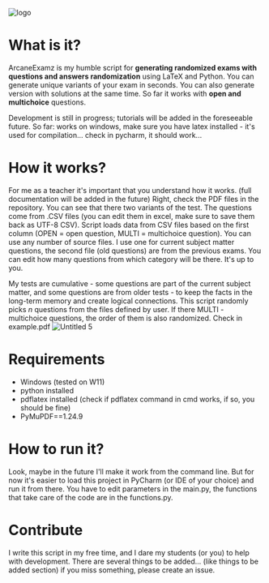 ![logo](https://github.com/user-attachments/assets/5ce029f6-bdf1-4f82-beac-de624dabcf2d)
# What is it?
ArcaneExamz is my humble script for **generating randomized exams with questions and answers randomization** using LaTeX and Python. You can generate unique variants of your exam in seconds. You can also generate version with solutions at the same time. So far it works with **open and multichoice** questions.


Development is still in progress; tutorials will be added in the foreseeable future.
So far: works on windows, make sure you have latex installed - it's used for compilation... check in pycharm, it should work...
# How it works?
For me as a teacher it's important that you understand how it works. (full documentation will be added in the future) Right, check the PDF files in the repository. You can see that there two variants of the test. The questions come from .CSV files (you can edit them in excel, make sure to save them back as UTF-8 CSV). Script loads data from CSV files based on the first column (OPEN = open question, MULTI = multichoice question). You can use any number of source files. I use one for current subject matter questions, the second file (old questions) are from the previous exams. You can edit how many questions from which category will be there. It's up to you. 

My tests are cumulative - some questions are part of the current subject matter, and some questions are from older tests - to keep the facts in the long-term memory and create logical connections. 
This script randomly picks _n_ questions from the files defined by user. If there  MULTI - multichoice questions, the order of them is also randomized. Check in example.pdf
![Untitled 5](https://github.com/user-attachments/assets/070eb09c-20db-4621-969a-a4ac87650284)

# Requirements
- Windows (tested on W11)
- python installed
- pdflatex installed (check if pdflatex command in cmd works, if so, you should be fine)
- PyMuPDF==1.24.9

# How to run it? 
Look, maybe in the future I'll make it work from the command line. But for now it's easier to load this project in PyCharm (or IDE of your choice) and run it from there. You have to edit parameters in the main.py, the functions that take care of the code are in the functions.py. 

# Contribute
I write this script in my free time, and I dare my students (or you) to help with development. There are several things to be added... (like things to be added section) if you miss something, please create an issue.
